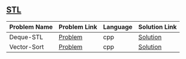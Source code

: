 ## [STL](https://www.hackerrank.com/domains/cpp/stl)

Problem Name|Problem Link|Language|Solution Link
---|---|---|---
Deque-STL|[Problem](https://www.hackerrank.com/challenges/deque-stl/problem)|cpp|[Solution](./deque-stl.cpp)
Vector-Sort|[Problem](https://www.hackerrank.com/challenges/vector-sort/problem)|cpp|[Solution](./vector-sort.cpp)
